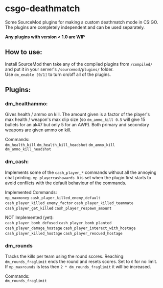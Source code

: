 # csgo-deathmatch

Some SourceMod plugins for making a custom deathmatch mode in CS:GO.  
The plugins are completely independent and can be used separately.

**Any plugins with version < 1.0 are WIP**

## How to use:
Install SourceMod then take any of the compiled plugins from `/compiled/` and put it in your server's `/sourcemod/plugins/` folder.  
Use `dm_enable [0/1]` to turn on/off all of the plugins.

## Plugins:

### dm_healthammo:
Gives health / ammo on kill. The amount given is a factor of the player's max health / weapon's max clip size (so `dm_ammo_kill 0.5` will give 15 bullets for an ak47 but only 5 for an AWP). Both primary and secondary weapons are given ammo on kill.

Commands:  
`dm_health_kill` `dm_health_kill_headshot` `dm_ammo_kill` `dm_ammo_kill_headshot`

### dm_cash:
Implements some of the `cash_player_*` commands without all the annoying chat printing. `mp_playercashawards 0` is set when the plugin first starts to avoid conflicts with the default behaviour of the commands.

Implemented Commands:  
`mp_maxmoney` `cash_player_killed_enemy_default` `cash_player_killed_enemy_factor` `cash_player_killed_teammate` `cash_player_get_killed` `cash_player_respawn_amount`

NOT Implemented (yet):  
`cash_player_bomb_defused` `cash_player_bomb_planted` `cash_player_damage_hostage` `cash_player_interact_with_hostage` `cash_player_killed_hostage` `cash_player_rescued_hostage`

### dm_rounds
Tracks the kills per team using the round scores. Reaching `dm_rounds_fraglimit` ends the round and resets scores. Set to `0` for no limit. If `mp_maxrounds` is less then `2 * dm_rounds_fraglimit` it will be increased.

Commands:  
`dm_rounds_fraglimit`
